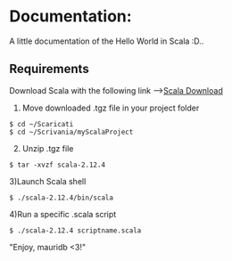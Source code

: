# Documentation:
A little documentation of the Hello World in Scala :D..

## Requirements

Download Scala with the following link -->[Scala Download](http://www.scala-lang.org/download/)

1) Move downloaded .tgz file in your project folder
```
$ cd ~/Scaricati
$ cd ~/Scrivania/myScalaProject
```

2) Unzip .tgz file
```
$ tar -xvzf scala-2.12.4
```

3)Launch Scala shell
```
$ ./scala-2.12.4/bin/scala
```

4)Run a specific .scala script
```
$ ./scala-2.12.4 scriptname.scala
```


"Enjoy, mauridb <3!"
